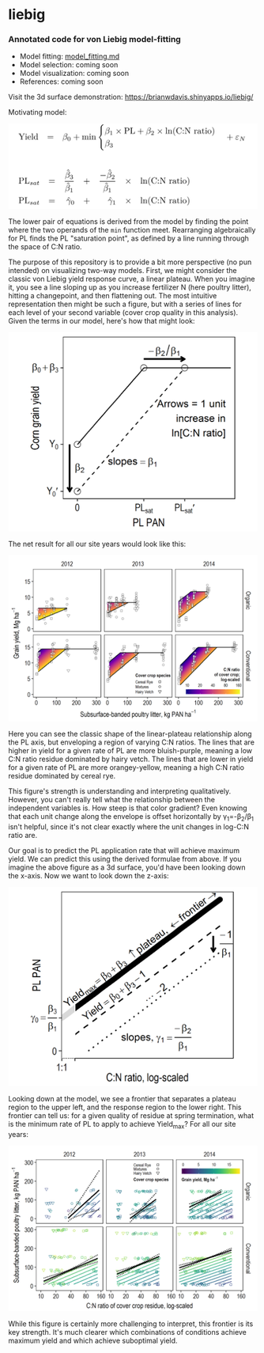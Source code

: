 # liebig
### Annotated code for von Liebig model-fitting

* Model fitting: [model_fitting.md](/model_fitting.md)
* Model selection: coming soon
* Model visualization: coming soon
* References: coming soon

Visit the 3d surface demonstration: https://brianwdavis.shinyapps.io/liebig/


Motivating model:

![Eq1: Yield = beta0 + min(beta1*PL+beta2*logCN), beta3)](/images/models%20cropped%20with%20hats%20and%20left%20aligned.png)

The lower pair of equations is derived from the model by finding the point where the two operands of the `min` function meet. Rearranging algebraically for PL finds the PL "saturation point", as defined by a line running through the space of C:N ratio.

The purpose of this repository is to provide a bit more perspective (no pun intended) on visualizing two-way models. First, we might consider the classic von Liebig yield response curve, a linear plateau. When you imagine it, you see a line sloping up as you increase fertilizer N (here poultry litter), hitting a changepoint, and then flattening out. The most intuitive representation then might be such a figure, but with a series of lines for each level of your second variable (cover crop quality in this analysis). Given the terms in our model, here's how that might look:

![Along x-axis, annotated](/images/alongXanno.png)

The net result for all our site years would look like this:

![Along x-axis with data](/images/alongX.png)


Here you can see the classic shape of the linear-plateau relationship along the PL axis, but enveloping a region of varying C:N ratios. The lines that are higher in yield for a given rate of PL are more bluish-purple, meaning a low C:N ratio residue dominated by hairy vetch. The lines that are lower in yield for a given rate of PL are more orangey-yellow, meaning a high C:N ratio residue dominated by cereal rye.

This figure's strength is understanding and interpreting qualitatively. However, you can't really tell what the relationship between the independent variables is. How steep is that color gradient? Even knowing that each unit change along the envelope is offset horizontally by γ<sub>1</sub>=-β<sub>2</sub>/β<sub>1</sub> isn't helpful, since it's not clear exactly where the unit changes in log-C:N ratio are.

Our goal is to predict the PL application rate that will achieve maximum yield. We can predict this using the derived formulae from above. If you imagine the above figure as a 3d surface, you'd have been looking down the x-axis. Now we want to look down the z-axis:

![Along z-axis, annotated](/images/alongZanno.png)

Looking down at the model, we see a frontier that separates a plateau region to the upper left, and the response region to the lower right. This frontier can tell us: for a given quality of residue at spring termination, what is the minimum rate of PL to apply to achieve Yield<sub>max</sub>? For all our site years:

![Along z-axis with data](/images/alongZ.png)

While this figure is certainly more challenging to interpret, this frontier is its key strength. It's much clearer which combinations of conditions achieve maximum yield and which achieve suboptimal yield. 
